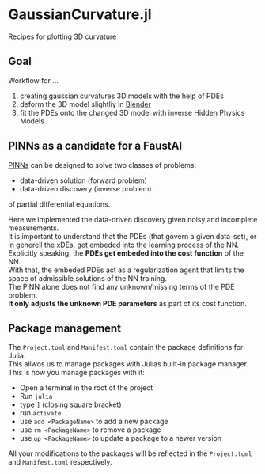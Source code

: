 # GaussianCurvature.jl
Recipes for plotting 3D curvature

## Goal
Workflow for ...
1. creating gaussian curvatures 3D models with the help of PDEs
2. deform the 3D model slightliy in [Blender](https://www.blender.org)
3. fit the PDEs onto the changed 3D model with inverse Hidden Physics Models


## PINNs as a candidate for a FaustAI

[PINNs](https://maziarraissi.github.io/PINNs/) can be designed to solve two classes of problems:
- data-driven solution (forward problem)
- data-driven discovery (inverse problem)  

of partial differential equations.  

Here we implemented the data-driven discovery given noisy and incomplete measurements.  
It is important to understand that the PDEs (that govern a given data-set), or in generell the xDEs, get embeded into the learning process of the NN.  
Explicitly speaking, the **PDEs get embeded into the cost function** of the NN.  
With that, the embeded PDEs act as a regularization agent that limits the space of admissible solutions of the NN training.  
The PINN alone does not find any unknown/missing terms of the PDE problem.  
**It only adjusts the unknown PDE parameters** as part of its cost function.


## Package management

The `Project.toml` and `Manifest.toml` contain the package definitions for Julia.  
This allwos us to manage packages with Julias built-in package manager.  
This is how you manage packages with it:

- Open a terminal in the root of the project
- Run `julia`
- type `]` (closing square bracket)
- run `activate .`
- use `add <PackageName>` to add a new package
- use `rm <PackageName>` to remove a package
- use `up <PackageName>` to update a package to a newer version

All your modifications to the packages will be reflected in the `Project.toml` and `Manifest.toml` respectively.
